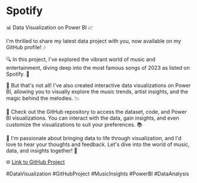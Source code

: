 # Spotify

📊 Data Visualization on Power BI 📈

I'm thrilled to share my latest data project with you, now available on my GitHub profile! 🎶

🔍 In this project, I've explored the vibrant world of music and entertainment, diving deep into the most famous songs of 2023 as listed on Spotify. 🌟

🎤 But that's not all! I've also created interactive data visualizations on Power BI, allowing you to visually explore the music trends, artist insights, and the magic behind the melodies. 📉

📌 Check out the GitHub repository to access the dataset, code, and Power BI visualizations. You can interact with the data, gain insights, and even customize the visualizations to suit your preferences. 📚

📣 I'm passionate about bringing data to life through visualization, and I'd love to hear your thoughts and feedback. Let's dive into the world of music, data, and insights together! 🤝

🌐 [Link to GitHub Project](https://github.com/Jasper1307/Spotify.git)

#DataVisualization #GitHubProject #MusicInsights #PowerBI #DataAnalysis
